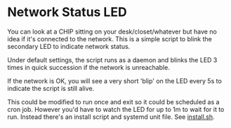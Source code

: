# Network Status LED

You can look at a CHIP sitting on your desk/closet/whatever but have no idea
if it's connected to the network.  This is a simple script to blink the
secondary LED to indicate network status.

Under default settings, the script runs as a daemon and blinks the LED 3 times
in quick succession if the network is unreachable.

If the network is OK, you will see a very short 'blip' on the LED every 5s to
indicate the script is still alive.

This could be modified to run once and exit so it could be scheduled as a
cron job.  However you'd have to watch the LED for up to 1m to wait for it
to run.  Instead there's an install script and systemd unit file. See
[install.sh](install.sh).
